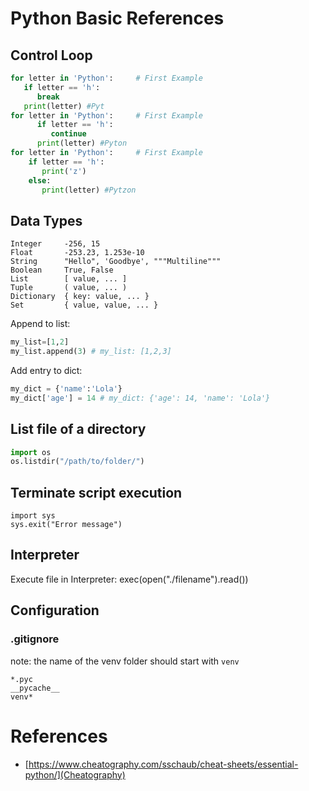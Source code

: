 # Python Basic References



## Control Loop
```python
for letter in 'Python':     # First Example
   if letter == 'h':
      break
   print(letter) #Pyt
for letter in 'Python':     # First Example
      if letter == 'h':
         continue
      print(letter) #Pyton
for letter in 'Python':     # First Example
    if letter == 'h':
       print('z')
    else:   
       print(letter) #Pytzon

```


## Data Types

    Integer     -256, 15
    Float       -253.23, 1.253e-10
    String      "­Hello", 'Goodbye', """­Multiline­"""
    Boolean     True, False
    List        [ value, ... ]
    Tuple       ( value, ... )
    Dictionary  { key: value, ... }
    Set         { value, value, ... }

Append to list:
```python
my_list=[1,2]
my_list.append(3) # my_list: [1,2,3]
```

Add entry to dict:
```python
my_dict = {'name':'Lola'}
my_dict['age'] = 14 # my_dict: {'age': 14, 'name': 'Lola'}
```

## List file of a directory
```python
import os
os.listdir("/path/to/folder/")
```

## Terminate script execution
    import sys
    sys.exit("Error message")

## Interpreter
Execute file in Interpreter:
    exec(open("./filename").read())

## Configuration

### .gitignore
note: the name of the venv folder should start with `venv`

```
*.pyc
__pycache__
venv*
```

# References
*   [https://www.cheatography.com/sschaub/cheat-sheets/essential-python/](Cheatography)
